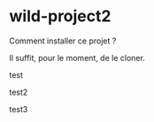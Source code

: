 # wild-project2

Comment installer ce projet ?

Il suffit, pour le moment, de le cloner.

test

test2

test3
